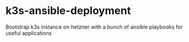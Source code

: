 # k3s-ansible-deployment
Bootstrap k3s instance on hetzner with a bunch of ansible playbooks for useful applications
